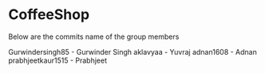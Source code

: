 # CoffeeShop

Below are the commits name of the group members

Gurwindersingh85  - Gurwinder Singh
aklavyaa - Yuvraj
adnan1608 - Adnan
prabhjeetkaur1515 - Prabhjeet
